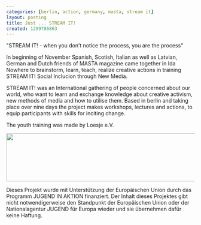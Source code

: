 ```yaml
---
categories: [berlin, action, germany, masta, stream it]
layout: posting
title: Just ... STREAM IT!
created: 1299786863
---
```


"STREAM IT! - when you don’t notice the process, you are the process"

In beginning of November Spanish, Scotish, Italian as well as Latvian, German and Dutch friends of MASTA magazine came together in Ida Nowhere to brainstorm, learn, teach, realize creative actions in training STREAM IT! Social Inclucion through New Media.

STREAM IT! was an International gathering of people concerned about our world, who want to learn and exchange knowledge about creative activism, new methods of media and how to utilise them. Based in berlin and taking place over nine days the project makes workshops, lectures and actions, to equip participants with skills for inciting change.

The youth training was made by Loesje e.V. 

<img alt="" src="http://www.mastazine.net/sites/all/themes/masta/images/Logo_Jfe.jpg" style="width: 759px; height: 128px;">

Dieses Projekt wurde mit Unterstützung der Europäischen Union durch das Programm JUGEND IN AKTION finanziert. Der Inhalt dieses Projektes gibt nicht notwendigerweise den Standpunkt der Europäischen Union oder der Nationalagentur JUGEND für Europa wieder und sie übernehmen dafür keine Haftung.
